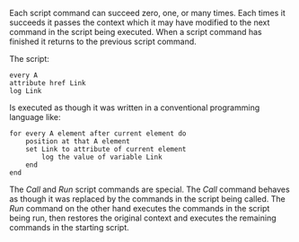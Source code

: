 Each script command can succeed zero, one, or many times.  Each times
	it succeeds it passes the context which it may have modified to
	the next command in the script being executed.  When a script command
	has finished it returns to the previous script command.

The script:

~~~
every A
attribute href Link
log Link
~~~

Is executed as though it was written in a conventional programming
	language like:

~~~
for every A element after current element do
	position at that A element
	set Link to attribute of current element
		log the value of variable Link
	end
end
~~~

The *Call* and *Run* script commands are special.  The *Call* command
	behaves as though it was replaced by the commands in the script
	being called.  The *Run* command on the other hand executes the
	commands in the script being run, then restores the original context
	and executes the remaining commands in the starting script.
